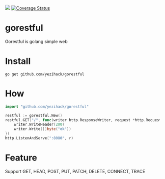 [![](https://img.shields.io/badge/GoDoc-gorestful-orange)](https://godoc.org/github.com/yezihack/gorestful)
[![Coverage Status](https://coveralls.io/repos/github/yezihack/gorestful/badge.svg)](https://coveralls.io/github/yezihack/gorestful)
# gorestful
Gorestful is golang simple web 

# Install 
`go get github.com/yezihack/gorestful`

# How
```go
import "github.com/yezihack/gorestful"

restful := gorestful.New()
restful.GET("/", func(writer http.ResponseWriter, request *http.Request) {
    writer.WriteHeader(200)
    writer.Write([]byte("ok"))
})
http.ListenAndServe(":8080", r)
```

# Feature
Support GET, HEAD, POST, PUT, PATCH, DELETE, CONNECT, TRACE
